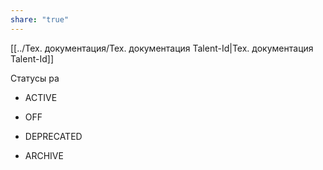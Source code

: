 ```yaml
---
share: "true"
---
```


[[../Тех. документация/Тех.  документация Talent-Id|Тех.  документация Talent-Id]]


Статусы ра
- ACTIVE

- OFF
- DEPRECATED
- ARCHIVE